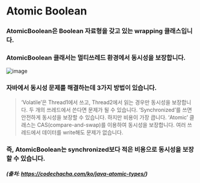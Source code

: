 # Atomic Boolean

### AtomicBoolean은 Boolean 자료형을 갖고 있는 wrapping 클래스입니다. 
### AtomicBoolean 클래서는 멀티쓰레드 환경에서 동시성을 보장합니다.

![image](https://user-images.githubusercontent.com/49303504/152706481-429b6b20-6f39-4172-8105-7574ee527657.png)

### 자바에서 동시성 문제를 해결하는데 3가지 방법이 있습니다.

> ‘Volatile’은 Thread1에서 쓰고, Thread2에서 읽는 경우만 동시성을 보장합니다. 두 개의 쓰레드에서 쓴다면 문제가 될 수 있습니다.
>	‘Synchronized’를 쓰면 안전하게 동시성을 보장할 수 있습니다. 하지만 비용이 가장 큽니다.
>	‘Atomic’ 클래스는 CAS(compare-and-swap)를 이용하여 동시성을 보장합니다. 여러 쓰레드에서 데이터를 write해도 문제가 없습니다.

### 즉, AtomicBoolean는 synchronized보다 적은 비용으로 동시성을 보장할 수 있습니다.

##### (출처: https://codechacha.com/ko/java-atomic-types/)

